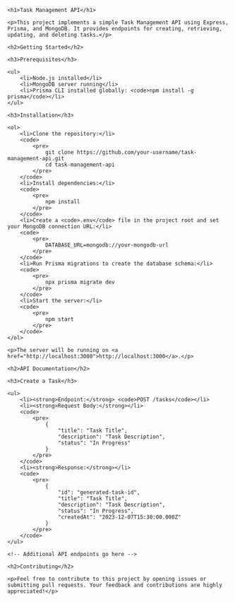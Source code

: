 <!DOCTYPE html>
<html lang="en">

<head>
    <meta charset="UTF-8">
    <meta name="viewport" content="width=device-width, initial-scale=1.0">
    <title>Task Management API</title>
</head>

<body>

    <h1>Task Management API</h1>

    <p>This project implements a simple Task Management API using Express, Prisma, and MongoDB. It provides endpoints for creating, retrieving, updating, and deleting tasks.</p>

    <h2>Getting Started</h2>

    <h3>Prerequisites</h3>

    <ul>
        <li>Node.js installed</li>
        <li>MongoDB server running</li>
        <li>Prisma CLI installed globally: <code>npm install -g prisma</code></li>
    </ul>

    <h3>Installation</h3>

    <ol>
        <li>Clone the repository:</li>
        <code>
            <pre>
                git clone https://github.com/your-username/task-management-api.git
                cd task-management-api
            </pre>
        </code>
        <li>Install dependencies:</li>
        <code>
            <pre>
                npm install
            </pre>
        </code>
        <li>Create a <code>.env</code> file in the project root and set your MongoDB connection URL:</li>
        <code>
            <pre>
                DATABASE_URL=mongodb://your-mongodb-url
            </pre>
        </code>
        <li>Run Prisma migrations to create the database schema:</li>
        <code>
            <pre>
                npx prisma migrate dev
            </pre>
        </code>
        <li>Start the server:</li>
        <code>
            <pre>
                npm start
            </pre>
        </code>
    </ol>

    <p>The server will be running on <a href="http://localhost:3000">http://localhost:3000</a>.</p>

    <h2>API Documentation</h2>

    <h3>Create a Task</h3>

    <ul>
        <li><strong>Endpoint:</strong> <code>POST /tasks</code></li>
        <li><strong>Request Body:</strong></li>
        <code>
            <pre>
                {
                    "title": "Task Title",
                    "description": "Task Description",
                    "status": "In Progress"
                }
            </pre>
        </code>
        <li><strong>Response:</strong></li>
        <code>
            <pre>
                {
                    "id": "generated-task-id",
                    "title": "Task Title",
                    "description": "Task Description",
                    "status": "In Progress",
                    "createdAt": "2023-12-07T15:30:00.000Z"
                }
            </pre>
        </code>
    </ul>

    <!-- Additional API endpoints go here -->

    <h2>Contributing</h2>

    <p>Feel free to contribute to this project by opening issues or submitting pull requests. Your feedback and contributions are highly appreciated!</p>

</body>

</html>
